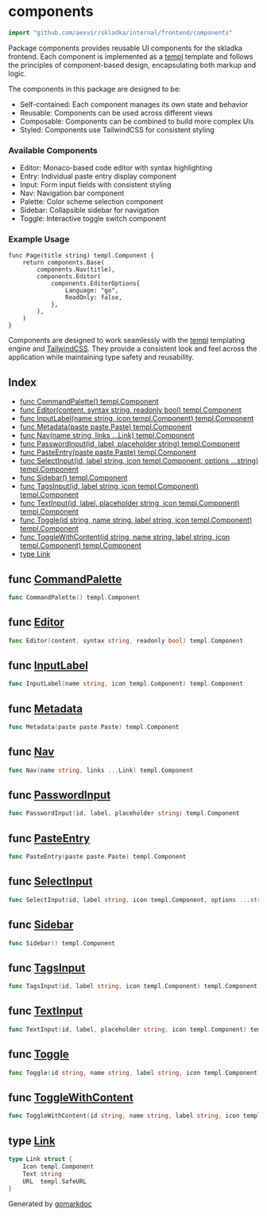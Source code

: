 <!-- Code generated by gomarkdoc. DO NOT EDIT -->

# components

```go
import "github.com/aexvir/skladka/internal/frontend/components"
```

Package components provides reusable UI components for the skladka frontend. Each component is implemented as a [templ](<https://github.com/a-h/templ>) template and follows the principles of component\-based design, encapsulating both markup and logic.

The components in this package are designed to be:

- Self\-contained: Each component manages its own state and behavior
- Reusable: Components can be used across different views
- Composable: Components can be combined to build more complex UIs
- Styled: Components use TailwindCSS for consistent styling

### Available Components

- Editor: Monaco\-based code editor with syntax highlighting
- Entry: Individual paste entry display component
- Input: Form input fields with consistent styling
- Nav: Navigation bar component
- Palette: Color scheme selection component
- Sidebar: Collapsible sidebar for navigation
- Toggle: Interactive toggle switch component

### Example Usage

```
func Page(title string) templ.Component {
	return components.Base(
		components.Nav(title),
		components.Editor(
			components.EditorOptions{
				Language: "go",
				ReadOnly: false,
			},
		),
	)
}
```

Components are designed to work seamlessly with the [templ](<https://github.com/a-h/templ>) templating engine and [TailwindCSS](<https://tailwindcss.com>). They provide a consistent look and feel across the application while maintaining type safety and reusability.

## Index

- [func CommandPalette\(\) templ.Component](<#CommandPalette>)
- [func Editor\(content, syntax string, readonly bool\) templ.Component](<#Editor>)
- [func InputLabel\(name string, icon templ.Component\) templ.Component](<#InputLabel>)
- [func Metadata\(paste paste.Paste\) templ.Component](<#Metadata>)
- [func Nav\(name string, links ...Link\) templ.Component](<#Nav>)
- [func PasswordInput\(id, label, placeholder string\) templ.Component](<#PasswordInput>)
- [func PasteEntry\(paste paste.Paste\) templ.Component](<#PasteEntry>)
- [func SelectInput\(id, label string, icon templ.Component, options ...string\) templ.Component](<#SelectInput>)
- [func Sidebar\(\) templ.Component](<#Sidebar>)
- [func TagsInput\(id, label string, icon templ.Component\) templ.Component](<#TagsInput>)
- [func TextInput\(id, label, placeholder string, icon templ.Component\) templ.Component](<#TextInput>)
- [func Toggle\(id string, name string, label string, icon templ.Component\) templ.Component](<#Toggle>)
- [func ToggleWithContent\(id string, name string, label string, icon templ.Component\) templ.Component](<#ToggleWithContent>)
- [type Link](<#Link>)


<a name="CommandPalette"></a>
## func [CommandPalette](<https://github.com/aexvir/skladka/blob/master/internal/frontend/components/palette_templ.go#L12>)

```go
func CommandPalette() templ.Component
```



<a name="Editor"></a>
## func [Editor](<https://github.com/aexvir/skladka/blob/master/internal/frontend/components/editor_templ.go#L10>)

```go
func Editor(content, syntax string, readonly bool) templ.Component
```



<a name="InputLabel"></a>
## func [InputLabel](<https://github.com/aexvir/skladka/blob/master/internal/frontend/components/input_templ.go#L10>)

```go
func InputLabel(name string, icon templ.Component) templ.Component
```



<a name="Metadata"></a>
## func [Metadata](<https://github.com/aexvir/skladka/blob/master/internal/frontend/components/sidebar_templ.go#L126>)

```go
func Metadata(paste paste.Paste) templ.Component
```



<a name="Nav"></a>
## func [Nav](<https://github.com/aexvir/skladka/blob/master/internal/frontend/components/nav_templ.go#L16>)

```go
func Nav(name string, links ...Link) templ.Component
```



<a name="PasswordInput"></a>
## func [PasswordInput](<https://github.com/aexvir/skladka/blob/master/internal/frontend/components/input_templ.go#L136>)

```go
func PasswordInput(id, label, placeholder string) templ.Component
```



<a name="PasteEntry"></a>
## func [PasteEntry](<https://github.com/aexvir/skladka/blob/master/internal/frontend/components/entry_templ.go#L17>)

```go
func PasteEntry(paste paste.Paste) templ.Component
```



<a name="SelectInput"></a>
## func [SelectInput](<https://github.com/aexvir/skladka/blob/master/internal/frontend/components/input_templ.go#L191>)

```go
func SelectInput(id, label string, icon templ.Component, options ...string) templ.Component
```



<a name="Sidebar"></a>
## func [Sidebar](<https://github.com/aexvir/skladka/blob/master/internal/frontend/components/sidebar_templ.go#L17>)

```go
func Sidebar() templ.Component
```



<a name="TagsInput"></a>
## func [TagsInput](<https://github.com/aexvir/skladka/blob/master/internal/frontend/components/input_templ.go#L290>)

```go
func TagsInput(id, label string, icon templ.Component) templ.Component
```



<a name="TextInput"></a>
## func [TextInput](<https://github.com/aexvir/skladka/blob/master/internal/frontend/components/input_templ.go#L60>)

```go
func TextInput(id, label, placeholder string, icon templ.Component) templ.Component
```



<a name="Toggle"></a>
## func [Toggle](<https://github.com/aexvir/skladka/blob/master/internal/frontend/components/toggle_templ.go#L10>)

```go
func Toggle(id string, name string, label string, icon templ.Component) templ.Component
```



<a name="ToggleWithContent"></a>
## func [ToggleWithContent](<https://github.com/aexvir/skladka/blob/master/internal/frontend/components/toggle_templ.go#L86>)

```go
func ToggleWithContent(id string, name string, label string, icon templ.Component) templ.Component
```



<a name="Link"></a>
## type [Link](<https://github.com/aexvir/skladka/blob/master/internal/frontend/components/nav_templ.go#L10-L14>)



```go
type Link struct {
    Icon templ.Component
    Text string
    URL  templ.SafeURL
}
```

Generated by [gomarkdoc](<https://github.com/princjef/gomarkdoc>)
